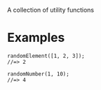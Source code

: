 A collection of utility functions

# Examples

```
randomElement([1, 2, 3]);
//=> 2
```

```
randomNumber(1, 10);
//=> 4
```
